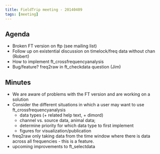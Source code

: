 ```yaml
---
title: FieldTrip meeting - 20140409
tags: [meeting]
---
```


## Agenda

- Broken FT version on ftp (see mailing list)
- Follow up on existential discussion on timelock/freq data without chan (Robert)
- How to implement ft_crossfrequencyanalysis
- Bug/feature? freq2raw in ft_checkdata question (Jim)

## Minutes

- We are aware of problems with the FT version and are working on a solution
- Consider the different situations in which a user may want to use ft_crossfrequencyanalysis
  - data types (+ related help text, + dimord)
  - channel vs. source data, animal data;
  - determine priority for which data type to first implement
  - figures for visualization/publication
- freq2raw only taking data from the time window where there is data across all frequencies - this is a feature.
- upcoming improvements to ft_selectdata
